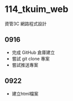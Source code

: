 # 114_tkuim_web
資管3C 網路程式設計

## 0916
- 完成 GitHub 倉庫建立
- 嘗試 git clone 專案
- 嘗試推送專案
## 0922
- 建立html檔案
